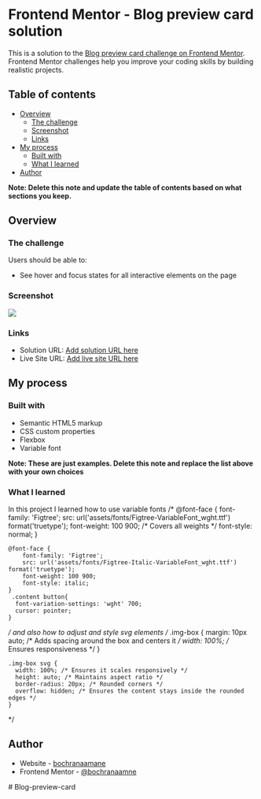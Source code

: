 # Frontend Mentor - Blog preview card solution

This is a solution to the [Blog preview card challenge on Frontend Mentor](https://www.frontendmentor.io/challenges/blog-preview-card-ckPaj01IcS). Frontend Mentor challenges help you improve your coding skills by building realistic projects. 

## Table of contents

- [Overview](#overview)
  - [The challenge](#the-challenge)
  - [Screenshot](#screenshot)
  - [Links](#links)
- [My process](#my-process)
  - [Built with](#built-with)
  - [What I learned](#what-i-learned)
- [Author](#author)

**Note: Delete this note and update the table of contents based on what sections you keep.**

## Overview

### The challenge

Users should be able to:

- See hover and focus states for all interactive elements on the page

### Screenshot

![](blog-preview-card-main/assets/images/Result-capture.png)
### Links

- Solution URL: [Add solution URL here](https://your-solution-url.com)
- Live Site URL: [Add live site URL here](https://your-live-site-url.com)

## My process

### Built with

- Semantic HTML5 markup
- CSS custom properties
- Flexbox
- Variable font

**Note: These are just examples. Delete this note and replace the list above with your own choices**

### What I learned

In this project I learned how to use variable fonts 
/*
@font-face {
    font-family: 'Figtree';
    src: url('assets/fonts/Figtree-VariableFont_wght.ttf') format('truetype');
    font-weight: 100 900; /* Covers all weights */
    font-style: normal;
    }

    @font-face {
        font-family: 'Figtree';
        src: url('assets/fonts/Figtree-Italic-VariableFont_wght.ttf') format('truetype');
        font-weight: 100 900;
        font-style: italic;
    }
     .content button{
      font-variation-settings: 'wght' 700;
      cursor: pointer;
    }
*/
and also how to adjust and style svg elements
/*
    .img-box {
      margin: 10px auto; /* Adds spacing around the box and centers it */
      width: 100%; /* Ensures responsiveness */
      }

    .img-box svg {
      width: 100%; /* Ensures it scales responsively */
      height: auto; /* Maintains aspect ratio */
      border-radius: 20px; /* Rounded corners */
      overflow: hidden; /* Ensures the content stays inside the rounded edges */
    }
  */

## Author

- Website - [bochranaamane](https://www.your-site.com)
- Frontend Mentor - [@bochranaamne](https://www.frontendmentor.io/profile/bochranaamne)

#   B l o g - p r e v i e w - c a r d  
 